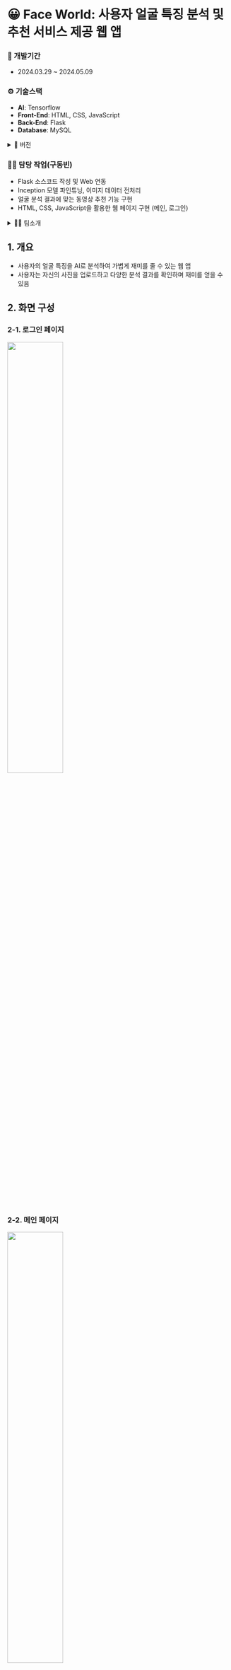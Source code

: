 # 😀 Face World: 사용자 얼굴 특징 분석 및 추천 서비스 제공 웹 앱

### 📅 개발기간
- 2024.03.29 ~ 2024.05.09

### ⚙️ 기술스택
- **AI**: Tensorflow
- **Front-End**: HTML, CSS, JavaScript
- **Back-End**: Flask
- **Database**: MySQL
<details>
<summary>🌳 버전</summary>
  
- Python 3.9.18
- Flask 3.0.2
- tensorflow 2.16.1
- keras 3.1.1
  
</details>

### 👨‍💼 담당 작업(구동빈)
- Flask 소스코드 작성 및 Web 연동
- Inception 모델 파인튜닝, 이미지 데이터 전처리
- 얼굴 분석 결과에 맞는 동영상 추천 기능 구현
- HTML, CSS, JavaScript을 활용한 웹 페이지 구현 (메인, 로그인)

<details>
<summary>👨‍💼 팀소개</summary>
  
- 👨‍💼구동빈
  - 기획 | apache, python 연동 | 프론트엔드 | 데이터 수집 | AI 모델링
- 👨‍💼김현종
  - 데이터 수집 | AI 모델링
- 👨‍💼박종관
  - 프론트엔드 | 데이터수집 | AI 모델링
</details>

## 1. 개요
- 사용자의 얼굴 특징을 AI로 분석하여 가볍게 재미를 줄 수 있는 웹 앱
- 사용자는 자신의 사진을 업로드하고 다양한 분석 결과를 확인하며 재미를 얻을 수 있음

## 2. 화면 구성
### 2-1. 로그인 페이지
<img src="https://github.com/Knell999/ai_service_project/assets/106071689/e9120ee0-7144-4315-bf4e-6e2179f048fb" width="50%" height="50%"/>

### 2-2. 메인 페이지
<img src="https://github.com/Knell999/ai_service_project/assets/106071689/1f5a25f7-6e04-40a5-b4b5-2102866475ad" width="50%" height="50%"/>

### 2-3. 업로드 페이지
<img src="https://github.com/Knell999/ai_service_project/assets/106071689/bb4cfedc-e863-4a6b-9f03-41b3e99237f7" width="50%" height="50%"/>

### 2-4. 결과 페이지
<img src="https://github.com/Knell999/ai_service_project/assets/106071689/12b74358-a5c1-4bce-8033-5d5d01abf217" width="50%" height="50%"/>

### 2-5. 마이 페이지
<img src="https://github.com/Knell999/ai_service_project/assets/106071689/5cadf41d-0173-461e-9ad9-96c5aec1425a" width="50%" height="50%"/>

### 2-6. History 페이지
<img src="https://github.com/Knell999/ai_service_project/assets/106071689/8d6a16d5-7791-4ce9-ab44-9675a2c96d21" width="50%" height="50%"/>
